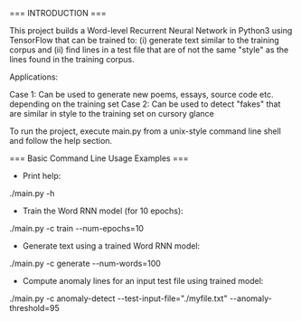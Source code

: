 === INTRODUCTION ===

This project builds a Word-level Recurrent Neural Network in Python3 using TensorFlow that can be trained to:
(i) generate text similar to the training corpus and (ii) find lines in a test file that are of not the same
"style" as the lines found in the training corpus.

Applications:

Case 1: Can be used to generate new poems, essays, source code etc. depending on the training set
Case 2: Can be used to detect "fakes" that are similar in style to the training set on cursory glance

To run the project, execute main.py from a unix-style command line shell and follow the help section.

=== Basic Command Line Usage Examples ===

* Print help:

./main.py -h

* Train the Word RNN model (for 10 epochs):

./main.py -c train --num-epochs=10

* Generate text using a trained Word RNN model:

./main.py -c generate --num-words=100

* Compute anomaly lines for an input test file using trained model:

./main.py -c anomaly-detect --test-input-file="./myfile.txt" --anomaly-threshold=95
